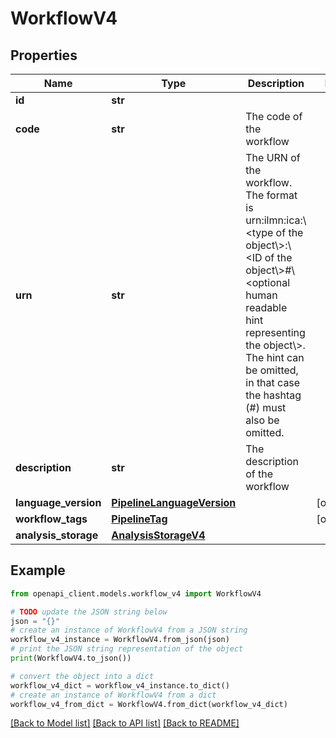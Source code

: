 # WorkflowV4


## Properties

Name | Type | Description | Notes
------------ | ------------- | ------------- | -------------
**id** | **str** |  | 
**code** | **str** | The code of the workflow | 
**urn** | **str** | The URN of the workflow. The format is urn:ilmn:ica:\\&lt;type of the object\\&gt;:\\&lt;ID of the object\\&gt;#\\&lt;optional human readable hint representing the object\\&gt;. The hint can be omitted, in that case the hashtag (#) must also be omitted. | 
**description** | **str** | The description of the workflow | 
**language_version** | [**PipelineLanguageVersion**](PipelineLanguageVersion.md) |  | [optional] 
**workflow_tags** | [**PipelineTag**](PipelineTag.md) |  | [optional] 
**analysis_storage** | [**AnalysisStorageV4**](AnalysisStorageV4.md) |  | 

## Example

```python
from openapi_client.models.workflow_v4 import WorkflowV4

# TODO update the JSON string below
json = "{}"
# create an instance of WorkflowV4 from a JSON string
workflow_v4_instance = WorkflowV4.from_json(json)
# print the JSON string representation of the object
print(WorkflowV4.to_json())

# convert the object into a dict
workflow_v4_dict = workflow_v4_instance.to_dict()
# create an instance of WorkflowV4 from a dict
workflow_v4_from_dict = WorkflowV4.from_dict(workflow_v4_dict)
```
[[Back to Model list]](../README.md#documentation-for-models) [[Back to API list]](../README.md#documentation-for-api-endpoints) [[Back to README]](../README.md)


